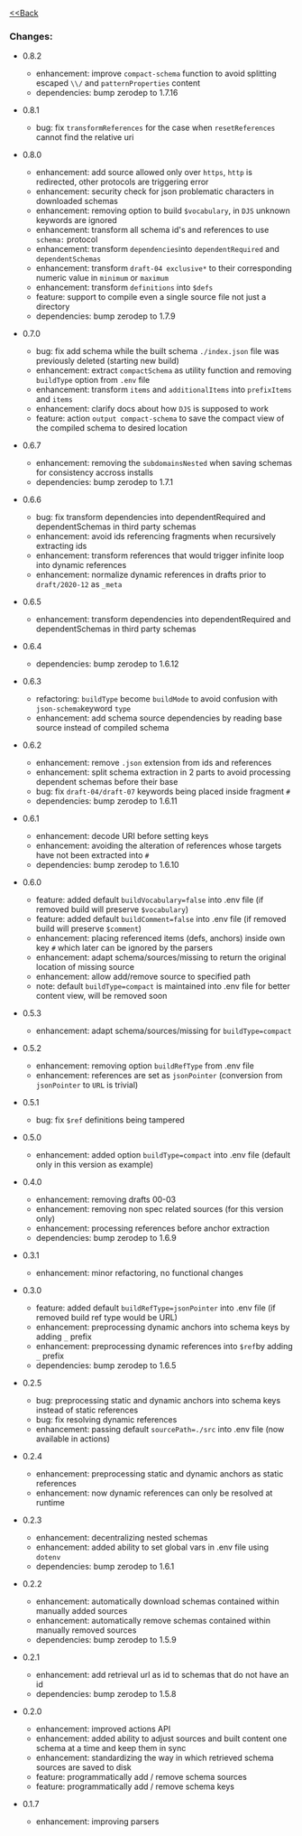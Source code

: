 [<<Back](readme.md)

### Changes:

- 0.8.2
    - enhancement: improve `compact-schema` function to avoid splitting escaped `\\/` and `patternProperties` content
    - dependencies: bump zerodep to 1.7.16

- 0.8.1
    - bug: fix `transformReferences` for the case when `resetReferences` cannot find the relative uri

- 0.8.0
    - enhancement: add source allowed only over `https`, `http` is redirected, other protocols are triggering error
    - enhancement: security check for json problematic characters in downloaded schemas
    - enhancement: removing option to build `$vocabulary`, in `DJS` unknown keywords are ignored
    - enhancement: transform all schema id's and references to use `schema:` protocol
    - enhancement: transform `dependencies`into `dependentRequired` and `dependentSchemas`
    - enhancement: transform `draft-04 exclusive*` to their corresponding numeric value in `minimum` or `maximum`
    - enhancement: transform `definitions` into `$defs`
    - feature: support to compile even a single source file not just a directory
    - dependencies: bump zerodep to 1.7.9

- 0.7.0
    - bug: fix add schema while the built schema `./index.json` file was previously deleted (starting new build)
    - enhancement: extract `compactSchema` as utility function and removing `buildType` option from `.env` file
    - enhancement: transform `items` and `additionalItems` into `prefixItems` and `items`
    - enhancement: clarify docs about how `DJS` is supposed to work
    - feature: action `output compact-schema` to save the compact view of the compiled schema to desired location

- 0.6.7
    - enhancement: removing the `subdomainsNested` when saving schemas for consistency accross installs
    - dependencies: bump zerodep to 1.7.1

- 0.6.6
    - bug: fix transform dependencies into dependentRequired and dependentSchemas in third party schemas
    - enhancement: avoid ids referencing fragments when recursively extracting ids
    - enhancement: transform references that would trigger infinite loop into dynamic references
    - enhancement: normalize dynamic references in drafts prior to `draft/2020-12` as `_meta`

- 0.6.5
    - enhancement: transform dependencies into dependentRequired and dependentSchemas in third party schemas

- 0.6.4
    - dependencies: bump zerodep to 1.6.12

- 0.6.3
    - refactoring: `buildType` become `buildMode` to avoid confusion with `json-schema`keyword `type`
    - enhancement: add schema source dependencies by reading base source instead of compiled schema

- 0.6.2
    - enhancement: remove `.json` extension from ids and references
    - enhancement: split schema extraction in 2 parts to avoid processing dependent schemas before their base
    - bug: fix `draft-04/draft-07` keywords being placed inside fragment `#`
    - dependencies: bump zerodep to 1.6.11

- 0.6.1
    - enhancement: decode URI before setting keys
    - enhancement: avoiding the alteration of references whose targets have not been extracted into `#`
    - dependencies: bump zerodep to 1.6.10

- 0.6.0
    - feature: added default `buildVocabulary=false` into .env file (if removed build will preserve `$vocabulary`)
    - feature: added default `buildComment=false` into .env file (if removed build will preserve `$comment`)
    - enhancement: placing referenced items (defs, anchors) inside own key `#` which later can be ignored by the parsers
    - enhancement: adapt schema/sources/missing to return the original location of missing source
    - enhancement: allow add/remove source to specified path
    - note: default `buildType=compact` is maintained into .env file for better content view, will be removed soon

- 0.5.3
    - enhancement: adapt schema/sources/missing for `buildType=compact`

- 0.5.2
    - enhancement: removing option `buildRefType` from .env file
    - enhancement: references are set as `jsonPointer` (conversion from `jsonPointer` to `URL` is trivial)

- 0.5.1
    - bug: fix `$ref` definitions being tampered

- 0.5.0
    - enhancement: added option `buildType=compact` into .env file (default only in this version as example)

- 0.4.0
    - enhancement: removing drafts 00-03
    - enhancement: removing non spec related sources (for this version only)
    - enhancement: processing references before anchor extraction
    - dependencies: bump zerodep to 1.6.9

- 0.3.1
    - enhancement: minor refactoring, no functional changes

- 0.3.0
    - feature: added default `buildRefType=jsonPointer` into .env file (if removed build ref type would be URL)
    - enhancement: preprocessing dynamic anchors into schema keys by adding `_` prefix
    - enhancement: preprocessing dynamic references into `$ref`by adding `_` prefix
    - dependencies: bump zerodep to 1.6.5

- 0.2.5
    - bug: preprocessing static and dynamic anchors into schema keys instead of static references
    - bug: fix resolving dynamic references
    - enhancement: passing default `sourcePath=./src` into .env file (now available in actions)

- 0.2.4
    - enhancement: preprocessing static and dynamic anchors as static references
    - enhancement: now dynamic references can only be resolved at runtime

- 0.2.3
    - enhancement: decentralizing nested schemas
    - enhancement: added ability to set global vars in .env file using `dotenv`
    - dependencies: bump zerodep to 1.6.1

- 0.2.2
    - enhancement: automatically download schemas contained within manually added sources
    - enhancement: automatically remove schemas contained within manually removed sources
    - dependencies: bump zerodep to 1.5.9

- 0.2.1
    - enhancement: add retrieval url as id to schemas that do not have an id
    - dependencies: bump zerodep to 1.5.8
    
- 0.2.0
    - enhancement: improved actions API
    - enhancement: added ability to adjust sources and built content one schema at a time and keep them in sync
    - enhancement: standardizing the way in which retrieved schema sources are saved to disk
    - feature: programmatically add / remove schema sources
    - feature: programmatically add / remove schema keys

- 0.1.7
    - enhancement: improving parsers

